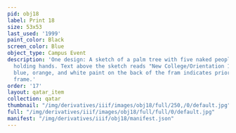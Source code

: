 ```yaml
---
pid: obj18
label: Print 18
size: 53x53
last_used: '1999'
paint_color: Black
screen_color: Blue
object_type: Campus Event
description: 'One design: A sketch of a palm tree with five naked people around it
  holding hands. Text above the sketch reads "New College/Orientation 1999". Black,
  blue, orange, and white paint on the back of the fram indicates prior uses of the
  frame.'
order: '17'
layout: qatar_item
collection: qatar
thumbnail: "/img/derivatives/iiif/images/obj18/full/250,/0/default.jpg"
full: "/img/derivatives/iiif/images/obj18/full/full/0/default.jpg"
manifest: "/img/derivatives/iiif/obj18/manifest.json"
---
```

